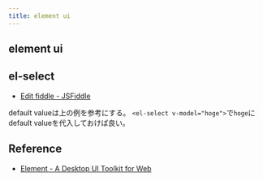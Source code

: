 ```yaml
---
title: element ui
---
```


## element ui

## el-select
* [Edit fiddle - JSFiddle](http://jsfiddle.net/vcgftLvn/21/)


default valueは上の例を参考にする。
`<el-select v-model="hoge">`で`hoge`にdefault valueを代入しておけば良い。


## Reference
* [Element - A Desktop UI Toolkit for Web](http://element.eleme.io/#/en-US)
